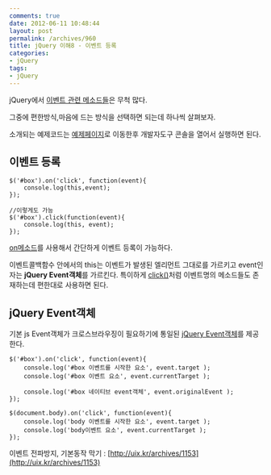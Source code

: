 ```yaml
---
comments: true
date: 2012-06-11 10:48:44
layout: post
permalink: /archives/960
title: jQuery 이해8 - 이벤트 등록
categories:
- jQuery
tags:
- jQuery
---
```


jQuery에서 [이벤트 관련 메소드들](http://api.jquery.com/category/events/)은 무척 많다.  

그중에  편한방식,마음에 드는 방식을 선택하면 되는데 하나씩 살펴보자.  

소개되는 예제코드는 [예제페이지](http://uix.kr/ex/jquery/ex.html)로 이동한후 개발자도구 콘솔을 열어서 실행하면 된다.





## 이벤트 등록




    
    $('#box').on('click', function(event){
        console.log(this,event);
    });
    
    //이렇게도 가능
    $('#box').click(function(event){
        console.log(this, event);
    });
    





[on메소드](http://api.jquery.com/on/)를 사용해서 간단하게 이벤트 등록이 가능하다.  

이벤트콜백함수 안에서의  this는 이벤트가 발생된 엘리먼트 그대로를 가르키고 event인자는 **jQuery Event객체**를 가르킨다. 특이하게 [click()](http://api.jquery.com/click/)처럼 이벤트명의 메소드들도 존재하는데 편한대로 사용하면 된다.





## jQuery  Event객체





기본 js Event객체가 크로스브라우징이 필요하기에  통일된 [jQuery Event객체](http://api.jquery.com/category/events/event-object/)를 제공한다.




    
    $('#box').on('click', function(event){
        console.log('#box 이벤트를 시작한 요소', event.target );
        console.log('#box 이벤트 요소', event.currentTarget );
    
        console.log('#box 네이티브 event객체', event.originalEvent );
    });
    
    $(document.body).on('click', function(event){
        console.log('body 이벤트를 시작한 요소', event.target );
        console.log('body이벤트 요소', event.currentTarget );
    });
    





이벤트 전파방지, 기본동작 막기 : [http://uix.kr/archives/1153](http://uix.kr/archives/1153)



